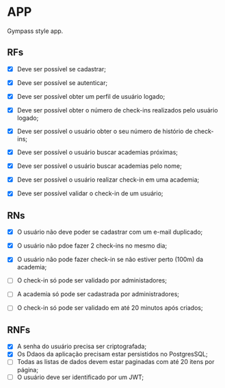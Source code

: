# APP

Gympass style app.

## RFs

- [x] Deve ser possível se cadastrar;
- [x] Deve ser possível se autenticar;
- [x] Deve ser possível obter um perfil de usuário logado;
- [x] Deve ser possível obter o número de check-ins realizados pelo usuário logado;
- [x] Deve ser possível o usuário obter o seu número de histório de check-ins;
- [x] Deve ser possível o usuário buscar academias próximas;
- [x] Deve ser possível o usuário buscar academias pelo nome;
- [x] Deve ser possível o usuário realizar check-in em uma academia;
- [x] Deve ser possível validar o check-in de um usuário;



## RNs

- [x] O usuário não deve poder se cadastrar com um e-mail duplicado;
- [x] O usuário não pdoe fazer 2 check-ins no mesmo dia;
- [x] O usuário não pode fazer check-in se não estiver perto (100m) da academia;
- [ ] O check-in só pode ser validado por administadores;
- [ ] A academia só pode ser cadastrada por administradores;
- [ ] O check-in só pode ser validado em até 20 minutos após criados;


## RNFs

- [x] A senha do usuário precisa ser criptografada;
- [x] Os Ddaos da aplicação precisam estar persistidos no PostgresSQL;
- [ ] Todas as listas de dados devem estar paginadas com até 20 itens por página;
- [ ] O usuário deve ser identificado por um JWT;